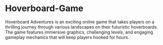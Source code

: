 # Hoverboard-Game
Hoverboard Adventures is an exciting online game that takes players on a thrilling journey through various landscapes on their futuristic hoverboards. The game features immersive graphics, challenging levels, and engaging gameplay mechanics that will keep players hooked for hours.
